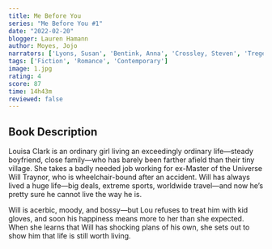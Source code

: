 ```yaml
---
title: Me Before You
series: "Me Before You #1" 
date: "2022-02-20"
blogger: Lauren Hamann
author: Moyes, Jojo
narrators: ['Lyons, Susan', 'Bentink, Anna', 'Crossley, Steven', 'Tregear, Alex', 'Wincott, Andrew', 'Lindsay, Owen']
tags: ['Fiction', 'Romance', 'Contemporary']
image: 1.jpg
rating: 4
score: 87
time: 14h43m
reviewed: false
---
```



## Book Description

Louisa Clark is an ordinary girl living an exceedingly ordinary life—steady boyfriend, close family—who has barely been farther afield than their tiny village. She takes a badly needed job working for ex-Master of the Universe Will Traynor, who is wheelchair-bound after an accident. Will has always lived a huge life—big deals, extreme sports, worldwide travel—and now he’s pretty sure he cannot live the way he is.

Will is acerbic, moody, and bossy—but Lou refuses to treat him with kid gloves, and soon his happiness means more to her than she expected. When she learns that Will has shocking plans of his own, she sets out to show him that life is still worth living.